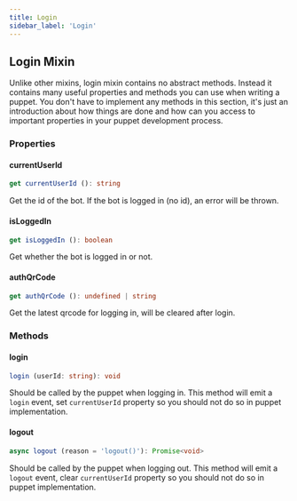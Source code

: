 ```yaml
---
title: Login
sidebar_label: 'Login'
---
```


## Login Mixin

Unlike other mixins, login mixin contains no abstract methods. Instead it contains many useful properties and methods you can use when writing a puppet. You don't have to implement any methods in this section, it's just an introduction about how things are done and how can you access to important properties in your puppet development process.

### Properties

#### currentUserId

```ts
get currentUserId (): string
```

Get the id of the bot. If the bot is logged in (no id), an error will be thrown.

#### isLoggedIn

```ts
get isLoggedIn (): boolean
```

Get whether the bot is logged in or not.

#### authQrCode

```ts
get authQrCode (): undefined | string
```

Get the latest qrcode for logging in, will be cleared after login.

### Methods

#### login

```ts
login (userId: string): void
```

Should be called by the puppet when logging in. This method will emit a ```login``` event, set ```currentUserId``` property so you should not do so in puppet implementation.

#### logout

```ts
async logout (reason = 'logout()'): Promise<void>
```

Should be called by the puppet when logging out. This method will emit a ```logout``` event, clear ```currentUserId``` property so you should not do so in puppet implementation.
